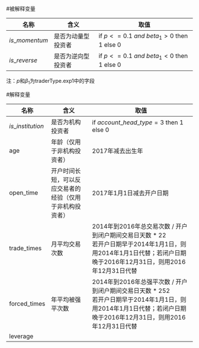 #被解释变量

| 名称           | 含义               | 取值                                     |
| -------------- | ------------------ | ---------------------------------------- |
| $is\_momentum$ | 是否为动量型投资者 | if $p<=0.1\ and\ beta_1>0$ then 1 else 0 |
| $is\_reverse$  | 是否为逆向型投资者 | if $p<=0.1\ and\ beta_1<0$ then 1 else 0 |

注：$p$和$\beta_1$为traderType.exp1中的字段

#解释变量

| 名称              | 含义                                                     | 取值                                                         |
| ----------------- | -------------------------------------------------------- | ------------------------------------------------------------ |
| $is\_institution$ | 是否为机构投资者                                         | if $account\_head\_type=3$ then 1 else 0                     |
| age               | 年龄（仅用于非机构投资者）                               | 2017年减去出生年                                             |
| open_time         | 开户时间长短，可以反应交易者的经验（仅用于非机构投资者） | 2017年1月1日减去开户日期                                     |
| trade_times       | 月平均交易次数                                           | 2014年到2016年总交易次数 / 开户到闭户期间交易日天数 * 22<br/>若开户日期早于2014年1月1日，则用2014年1月1日代替；若闭户日期晚于2016年12月31日，则用2016年12月31日代替 |
| forced_times      | 年平均被强平次数                                         | 2014年到2016年总强平次数 / 开户到闭户期间交易日天数 * 252<br/>若开户日期早于2014年1月1日，则用2014年1月1日代替；若闭户日期晚于2016年12月31日，则用2016年12月31日代替 |
| leverage          |                                                          |                                                              |


